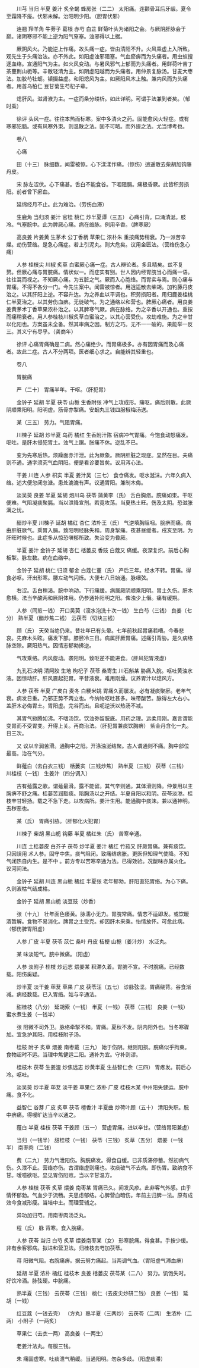<!-- { "loadSidebar": true } -->
　　川芎 当归 半夏 姜汁 炙全蝎 蜂房张（二二） 太阳痛。连颧骨耳后牙龈。夏令至霜降不痊。伏邪未解。治阳明少阳。（胆胃伏邪）

　　连翘 羚羊角 牛蒡子 葛根 赤芍 白芷 鲜菊叶头为诸阳之会。与厥阴肝脉会于巅。诸阴寒邪不能上逆为阳气窒塞。浊邪得以上据。

　　厥阴风火。乃能逆上作痛。故头痛一症。皆由清阳不升。火风乘虚上入所致。观先生于头痛治法。亦不外此。如阳虚浊邪阻塞。气血瘀痹而为头痛者。用虫蚁搜逐血络。宣通阳气为主。如火风变动。与暑风邪气上郁而为头痛者。用鲜荷叶苦丁茶蔓荆山栀等。辛散轻清为主。如阴虚阳越而为头痛者。用仲景复脉汤。甘麦大枣法。加胶芍牡蛎。镇摄益虚。和阳熄风为主。如厥阳风木上触。兼内风而为头痛者。用首乌柏仁 豆甘菊生芍杞子辈。

　　熄肝风。滋肾液为主。一症而条分缕析。如此详明。可谓手法兼到者矣。（邹时乘）

　　徐评 头风一症。往往本热而标寒。案中多清火之药。固能愈风火轻症。或有寒邪犯脑。或有风寒外束。则温散之法。固不可略。而外提之法。尤当博考也。

　　卷八

　　心痛

　　田（十三） 脉细数。闻雷被惊。心下漾漾作痛。（惊伤）逍遥散去柴胡加钩藤丹皮。

　　宋 脉左涩伏。心下痛甚。舌白不能食谷。下咽阻膈。痛极昏厥。此皆积劳损阳。前者曾下瘀血。

　　延绵经月不止。此为难治。（劳伤血滞）

　　生鹿角 当归须 姜汁 官桂 桃仁 炒半夏谭（三五） 心痛引背。口涌清涎。肢冷。气塞脘中。此为脾厥心痛。病在络脉。例用辛香。（脾寒厥）

　　高良姜 片姜黄 生茅术 公丁香柄 草果仁 浓朴朱 重按痛势稍衰。乃一派苦辛燥。劫伤营络。是急心痛症。若上引泥丸。则大危矣。议用金匮法。（营络伤急心痛）

　　人参 桂枝尖 川椒 炙草 白蜜厥心痛一症。古人辨论者。多且精矣。兹不复赘。但厥心痛与胃脘痛。情状似一。而症实有别。世人因内经胃脘当心而痛一语。往往混而视之。不知厥心痛。为五脏之气。厥而入心胞络。而胃实与焉。则心痛与胃痛。不得不各分一门。今先生案中。闻雷被惊者。用逍遥散去柴胡。加钓藤丹皮治之。以其肝阳上逆。不容升达。为之养血以平调也。积劳损阳者。用归鹿姜桂桃仁半夏治之。以其劳伤血痹。无徒破气。为之通络以和营也。脾厥心痛者。用良姜姜黄茅术丁香草果浓朴治之。以其脾寒气厥。病在脉络。为之辛香以开通也。重按而痛稍衰者。用人参桂枝川椒炙草白蜜治之。以其心营受伤。攻劫难施。为之辛甘以化阳也。方案虽未全备。然其审病之因。制方之巧。无不一一破的。果能举一反三。其义宁有尽乎。（龚商年）

　　徐评 心痛胃痛确是二病。然心痛绝少。而胃痛极多。亦有因胃痛而及心痛者。故此二症。古人不分两项。医者细心求之。自能辨其轻重也。

　　卷八

　　胃脘痛

　　严（二十） 胃痛半年。干呕。（肝犯胃）

　　金铃子 延胡 半夏 茯苓 山栀 生香附张 冲气上攻成形。痛呕。痛后则散。此厥阴顺乘阳明。阳明虚。筋骨亦掣痛。安蛔丸三钱四服椒梅汤送。

　　某（三五） 劳力。气阻胃痛。

　　川楝子 延胡 炒半夏 乌药 橘红 生香附汁陈 宿病冲气胃痛。今饱食动怒痛发。呕吐。是肝木侵犯胃土。浊气上踞。胀痛不休。逆乱不已。

　　变为先寒后热。烦躁面赤汗泄。此为厥象。厥阴肝脏之现症。显然在目。夫痛则不通。通字须究气血阴阳。便是看诊要旨矣。议用泻心法。

　　干姜 川连 人参 枳实 半夏 姜汁吴（三七） 食仓痛发。呕水涎沫。六年久病入络。述大便忽闭忽溏。患处漉漉有声。议通胃阳。兼制木侮。

　　淡吴萸 良姜 半夏 延胡 炮川乌 茯苓 蒲黄李（氏） 舌白胸痞。脘痛如束。干呕便难。气阻凝痰聚膈。当以泄降宣剂。若竟攻荡。当夏热土旺。伤及太阴。恐滋胀满之忧。

　　醋炒半夏 川楝子 延胡 橘红 杏仁 浓朴王（氏） 气逆填胸阻咽。脘痹而痛。病由肝脏厥气。乘胃入膈。致阳明经脉失和。周身掣痛。夜甚昼缓者。戌亥至阴。为肝旺时候也。此症多从惊恐嗔郁所致。失治变为昏厥。

　　半夏 姜汁 金铃子 延胡 杏仁 栝蒌皮 香豉 白蔻又 痛缓。夜深复炽。前后心胸板掣。脉左数。病在血络中。

　　金铃子 延胡 桃仁 归须 郁金 白蔻仁董（氏） 产后三年。经水不转。胃痛。得食必呕。汗出形寒。腰左动气闪烁。大便七八日始通。脉细弦。

　　右涩。舌白稍渴。脘中响动。下行痛缓。病属厥阴顺乘阳明。胃土久伤。肝木愈横。法当辛酸两和厥阴体用。仍参通补阳明之阳。俾浊少上僭。痛有缓期。

　　人参（同煎一钱） 开口吴萸（滚水泡洗十次一钱） 生白芍（三钱） 良姜（七分） 熟半夏（醋炒焦二钱） 云茯苓（切块三钱）

　　顾（氏） 天癸当绝仍来。昔壮年已有头晕。七年前秋起胃痛若嘈。今春悲哀。先麻木头眩。痛发下部。膝胫冷三日。病属肝厥胃痛。述痛引背胁。是久病络脉空隙。厥阳热气。因情志郁勃拂逆。

　　气攻乘络。内风旋动。袭阳明。致呕逆不能进食。（肝风犯胃液虚）

　　九孔石决明 清阿胶 生地 枸杞子 茯苓 桑寄生 川石斛某 胁痛入脘。呕吐黄浊水液。因惊动肝。肝风震起犯胃。平昔液衰。难用刚燥。议养胃汁以熄风方。

　　人参 茯苓 半夏 广皮白 麦冬 白粳米姚 胃痛久而屡发。必有凝痰聚瘀。老年气衰。病发日重。乃邪正势不两立也。今纳物呕吐甚多。味带酸苦。脉得左大右小。盖肝木必侮胃土。胃阳虚。完谷而出。且呃逆沃以热汤不减。

　　其胃气掀腾如沸。不嗜汤饮。饮浊弥留脘底。用药之理。远柔用刚。嘉言谓能变胃而不受胃变。开得上关。再商治法。（肝犯胃兼痰饮胸痹） 紫金丹含化一丸。日三次。

　　又 议以辛润苦滑。通胸中之阳。开涤浊涎结聚。古人谓通则不痛。胸中部位最高。治在气分。

　　鲜薤白（去白衣三钱） 栝蒌实（三钱炒焦） 熟半夏（三钱） 茯苓（三钱） 川桂枝（一钱） 生姜汁（四分调入）

　　古有薤露之歌。谓薤最滑。露不能留。其气辛则通。其体滑则降。仲景用以主胸痹不舒之痛。栝蒌苦润豁痰。陷胸汤以之开结。半夏自阳以和阴。茯苓淡渗。桂枝辛甘轻扬。载之不急下走。以攻病所。姜汁生用。能通胸中痰沫。兼以通神明。去秽恶也。

　　某（氏） 胃痛引胁。（肝郁化火犯胃）

　　川楝子 柴胡 黑山栀 钩藤 半夏 橘红朱（氏） 苦寒辛通。

　　川连 土栝蒌皮 白芥子 茯苓 炒半夏 姜汁 橘红 竹茹又 肝厥胃痛。兼有痰饮。只因误用 术人参。固守中焦。痰气阻闭。致痛结痞胀。更医但知理气使降。不知气闭热自内生。是不中 。前方专以苦寒辛通为法。已得效验。况酸味亦属火化。议河间法。

　　金铃子 延胡 川连 黑山栀 橘红 半夏张 老年郁勃。肝阳直犯胃络。为心下痛。久则液枯气结成格。

　　金铃子 延胡 黑山栀 淡豆豉（炒香）

　　张（十九） 壮年面色痿黄。脉濡小无力。胃脘常痛。情志不适即发。或饮暖酒暂解。食物不易消化。脾胃之土受克。却因肝木来乘。怡情放怀。可愈此病。（郁伤脾胃阳虚）

　　人参 广皮 半夏 茯苓 苡仁 桑叶 丹皮 桔梗 山栀（姜汁炒） 水泛丸。

　　某 味淡短气。脘中微痛。（阳虚）

　　人参 淡附子 桂枝 炒远志 煨姜某 积滞久着。胃腑不宣。不时脘痛。已经数载。阳伤奚疑。

　　炒半夏 淡干姜 荜茇 草果 广皮 茯苓汪（五七） 诊脉弦涩。胃痛绕背。谷食渐减。病经数载。已入胃络。姑与辛通法。

　　甜桂枝（八分） 延胡索（一钱） 半夏（一钱） 茯苓（三钱） 良姜（一钱） 蜜水煮生姜（一钱半）

　　张 阳微不司外卫。脉络牵掣不和。胃痛。夏秋不发。阴内阳外也。当冬寒骤加。宜急护其阳。用桂枝附子汤。

　　桂枝 附子 炙草 煨姜 南枣戴（三九） 始于伤阴。继则阳损。脘痛似乎拘束。食物超时不运。当理中焦健运二阳。通补为宜。守补则谬。

　　桂枝木 茯苓 生姜渣 炒焦远志 炒黄半夏 生益智仁余（三四） 胃疼发。前后心冷。呕吐。

　　淡吴萸 炒半夏 荜茇 淡干姜 草果仁 浓朴 广皮 桂枝木某 中州阳失健运。脘中痛。食不化。

　　益智仁 谷芽 广皮 炙草 茯苓 檀香汁 半夏曲 炒荷叶顾（五十） 清阳失职。脘中痹痛。得嗳旷达当辛以通之。

　　薤白 半夏 桂枝 茯苓 干姜顾（五一） 营虚胃痛。进以辛甘。（营络胃阳兼虚）

　　当归（一钱半） 甜桂枝（一钱） 茯苓（三钱） 炙草（五分） 煨姜（一钱半） 南枣肉（二钱）

　　费（二九） 劳力气泄阳伤。胸脘痛发。得食自缓。已非质滞停蓄。然初病气伤。久泄不止。营络亦伤。古谓络虚则痛也。攻痰破气不去病。即伤胃。致纳食不甘。嗳噫欲呕。显见胃伤阳败。当以辛甘温方。

　　人参 桂枝 茯苓 炙草 煨姜 南枣某 胃痛已久。间发风疹。此非客气外感。由乎情怀郁勃。气血少于流畅。夫思虑郁结。心脾营血暗伤。年前主归脾一法。原有成效今食减形瘦。当培中土。而理营辅之。

　　异功加归芍。用南枣肉汤泛丸。

　　程（氏） 脉 背寒。食入脘痛。

　　人参 茯苓 当归 白芍 炙草 煨姜南枣某（女） 形寒脘痛。得食甚。手按少缓。非有余客邪病。拟进和营卫法。归桂枝去芍加茯苓。

　　蒋 阳微气阻。右脘痛痹。据云努力痛起。当两调气血。（胃阳虚气滞血痹）

　　延胡 半夏 浓朴 橘红 桂枝木 良姜 栝蒌皮 茯苓某（二八） 努力。饥饱失时。好饮冷酒。脉弦硬。中脘痛。

　　熟半夏（三钱） 云茯苓（三钱） 桃仁（去皮尖炒研二钱） 良姜（一钱） 延胡（一钱）

　　红豆蔻（一钱去壳） （方丸）熟半夏（三两炒） 云茯苓（二两） 生浓朴（二两） 小附子（一两炙）

　　草果仁（去衣一两） 高良姜（一两生）

　　老姜汁法丸。每服三钱。

　　朱 痛固虚寒。吐痰泄气稍缓。当通阳明。勿杂多歧。（阳虚痰滞）

